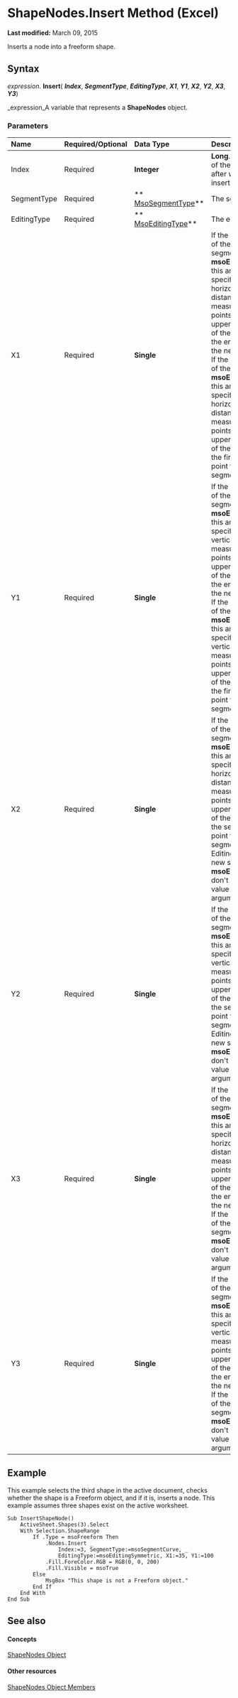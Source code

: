 
# ShapeNodes.Insert Method (Excel)

 **Last modified:** March 09, 2015

Inserts a node into a freeform shape.

## Syntax

 _expression_. **Insert**( **_Index_**,  **_SegmentType_**,  **_EditingType_**,  **_X1_**,  **_Y1_**,  **_X2_**,  **_Y2_**,  **_X3_**,  **_Y3_**)

 _expression_A variable that represents a  **ShapeNodes** object.


### Parameters



|**Name**|**Required/Optional**|**Data Type**|**Description**|
|:-----|:-----|:-----|:-----|
|Index|Required| **Integer**| **Long**. The number of the shape node after which to insert a new node.|
|SegmentType|Required| ** [MsoSegmentType](http://msdn.microsoft.com/library/1a015227-8090-52a7-24f9-71d7e34fd05d%28Office.15%29.aspx)**|The segment type.|
|EditingType|Required| ** [MsoEditingType](http://msdn.microsoft.com/library/5fe5c4f6-6467-c6a7-197c-ff700c384b92%28Office.15%29.aspx)**|The editing type.|
|X1|Required| **Single**|If the EditingType of the new segment is **msoEditingAuto**, this argument specifies the horizontal distance, measured in points, from the upper-left corner of the document to the end point of the new segment. If the EditingType of the new node is **msoEditingCorner**, this argument specifies the horizontal distance, measured in points, from the upper-left corner of the document to the first control point for the new segment.|
|Y1|Required| **Single**|If the EditingType of the new segment is **msoEditingAuto**, this argument specifies the vertical distance, measured in points, from the upper-left corner of the document to the end point of the new segment. If the EditingType of the new node is **msoEditingCorner**, this argument specifies the vertical distance, measured in points, from the upper-left corner of the document to the first control point for the new segment.|
|X2|Required| **Single**|If the EditingType of the new segment is **msoEditingCorner**, this argument specifies the horizontal distance, measured in points, from the upper-left corner of the document to the second control point for the new segment. If the EditingType of the new segment is **msoEditingAuto**, don't specify a value for this argument.|
|Y2|Required| **Single**|If the EditingType of the new segment is **msoEditingCorner**, this argument specifies the vertical distance, measured in points, from the upper-left corner of the document to the second control point for the new segment. If the EditingType of the new segment is **msoEditingAuto**, don't specify a value for this argument.|
|X3|Required| **Single**|If the EditingType of the new segment is **msoEditingCorner**, this argument specifies the horizontal distance, measured in points, from the upper-left corner of the document to the end point of the new segment. If the EditingType of the new segment is **msoEditingAuto**, don't specify a value for this argument.|
|Y3|Required| **Single**|If the EditingType of the new segment is **msoEditingCorner**, this argument specifies the vertical distance, measured in points, from the upper-left corner of the document to the end point of the new segment. If the EditingType of the new segment is **msoEditingAuto**, don't specify a value for this argument.|

## Example

This example selects the third shape in the active document, checks whether the shape is a Freeform object, and if it is, inserts a node. This example assumes three shapes exist on the active worksheet.


```
Sub InsertShapeNode() 
    ActiveSheet.Shapes(3).Select 
    With Selection.ShapeRange 
        If .Type = msoFreeform Then 
            .Nodes.Insert _ 
                Index:=3, SegmentType:=msoSegmentCurve, _ 
                EditingType:=msoEditingSymmetric, X1:=35, Y1:=100 
            .Fill.ForeColor.RGB = RGB(0, 0, 200) 
            .Fill.Visible = msoTrue 
        Else 
            MsgBox "This shape is not a Freeform object." 
        End If 
    End With 
End Sub
```


## See also


#### Concepts


 [ShapeNodes Object](663721f1-8bd0-dd21-2362-fea2da3988bf.md)
#### Other resources


 [ShapeNodes Object Members](3964c044-89e0-fb12-16c3-759a63248a24.md)
